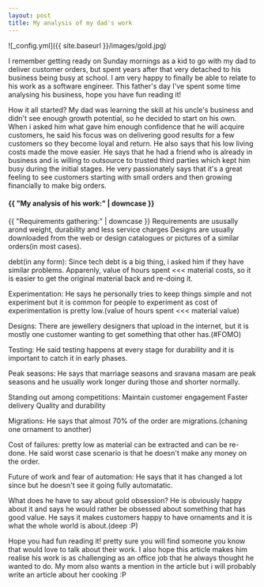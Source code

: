 ```yaml
---
layout: post
title: My analysis of my dad's work
---
```



![_config.yml]({{ site.baseurl }}/images/gold.jpg)


I remember getting ready on Sunday mornings as a kid to go with my dad to 
deliver customer orders, but spent years after that very detached to his business
being busy at school. I am very happy to finally be able to relate to his work as
a software engineer. This father's day I've spent some time analysing his business, 
hope you have fun reading it!

How it all started? 
My dad was learning the skill at his uncle's business and didn't see enough growth
potential, so he decided to start on his own. 
When i asked him what gave him enough confidence that he will acquire customers, he 
said his focus was on delivering good results for a few customers so they become loyal and return. 
He also says that his low living costs made the move easier.
He says that he had a friend who is already in business and is willing to outsource to trusted
third parties which kept him busy during the initial stages.
He very passionately says that it's a great feeling to see customers starting with small orders and 
then growing financially to make big orders. 

<h4>{{ "My analysis of his work:" | downcase }}</h4>

<h10>{{ "Requirements gathering:" | downcase }}</h10>
Requirements are ususally arond weight, durability and less service charges
Designs are usually downloaded from the web or design catalogues or pictures 
of a similar orders(in most cases).

debt(in any form):
Since tech debt is a big thing, i asked him if they have similar problems. 
Apparenly, value of hours spent <<< material costs, so it is easier to get the original 
material back and re-doing it. 

Experimentation:
He says he personally tries to keep things simple and not experiment but it is common 
for people to experiment as cost of experimentation is pretty low.(value of hours spent <<< material value)

Designs:
There are jewellery designers that upload in the internet, but it is mostly one customer wanting 
to get something that other has.(#FOMO)

Testing:
He said testing happens at every stage for durability and it is important to catch it in early 
phases.

Peak seasons:
He says that marriage seasons and sravana masam are peak seasons and he usually work 
longer during those and shorter normally.

Standing out among competitions:
Maintain customer engagement
Faster delivery
Quality and durability

Migrations:
He says that almost 70% of the order are migrations.(chaning one ornament to another)

Cost of failures:
pretty low as material can be extracted and can be re-done. 
He said worst case scenario is that he doesn't make any money on the order.

Future of work and fear of automation:
He says that it has changed a lot since but he doesn't see it going fully automatatic.

What does he have to say about gold obsession?
He is obviously happy about it and says he would rather be obsessed about something that 
has good value. 
He says it makes customers happy to have ornaments and it is what the whole world is about.(deep :P)

Hope you had fun reading it! pretty sure you will find someone you know that would love
to talk about their work. I also hope this article makes him realise his work is as challenging 
as an office job that he always thought he wanted to do.
My mom also wants a mention in the article but i will probably write an article about her cooking :P
